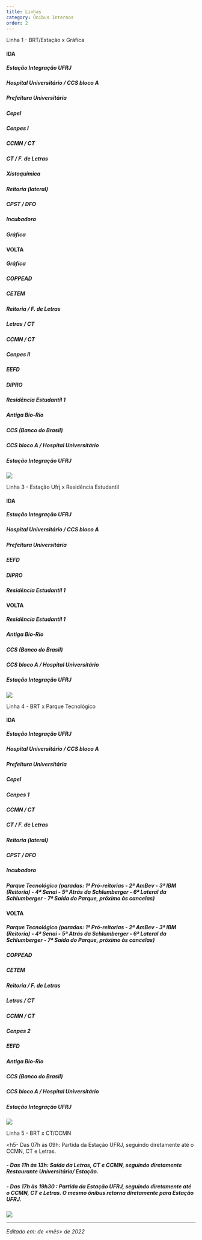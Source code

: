 ```yaml
---
title: Linhas 
category: Ônibus Internos
order: 2
---
```


<body>
 <p>
 Linha 1 - BRT/Estação x Gráfica
  
<h4>IDA</h4>

 
<h5>Estação Integração UFRJ</h5>

<h5>Hospital Universitário / CCS bloco A</h5>

<h5>Prefeitura Universitária</h5>

<h5>Cepel</h5>

<h5>Cenpes I</h5>

<h5>CCMN / CT</h5>

<h5>CT / F. de Letras</h5>

<h5>Xistoquímica</h5>

<h5>Reitoria (lateral)</h5>

<h5>CPST / DFO</h5>

<h5>Incubadora</h5>

<h5>Gráfica</h5>

 
 <h4>VOLTA</h4>

 
<h5>Gráfica</h5>

<h5>COPPEAD</h5>

<h5>CETEM</h5>

<h5>Reitoria / F. de Letras</h5>

<h5>Letras / CT</h5>

<h5>CCMN / CT</h5>

<h5>Cenpes II</h5>

<h5>EEFD</h5>

<h5>DIPRO</h5>

<h5>Residência Estudantil 1</h5>

<h5>Antiga Bio-Rio</h5>

<h5>CCS (Banco do Brasil)</h5>

<h5>CCS bloco A / Hospital Universitário</h5>

<h5>Estação Integração UFRJ</h5>
 </p>
<img src="https://appassets.mvtdev.com/map/131/l/322/67224889/5969918.webp">
  



 <p>
 Linha 3 - Estação Ufrj x Residência Estudantil
 
 <h4>IDA</h4>

<h5>Estação Integração UFRJ</h5>

<h5>Hospital Universitário / CCS bloco A</h5>

<h5>Prefeitura Universitária</h5>

<h5>EEFD</h5>
 
<h5>DIPRO</h5>

<h5>Residência Estudantil 1</h5>


<h4>VOLTA</h4>


<h5>Residência Estudantil 1</h5>

<h5>Antiga Bio-Rio</h5>

<h5>CCS (Banco do Brasil)</h5>

<h5>CCS bloco A / Hospital Universitário</h5>

<h5>Estação Integração UFRJ</h5>


</p>

<img src= "https://appassets.mvtdev.com/map/131/l/322/67224890/5969923.webp">
  



 <p>
 Linha 4 - BRT x Parque Tecnológico
 
 
<h4>IDA</h4>


<h5>Estação Integração UFRJ</h5>

<h5>Hospital Universitário / CCS bloco A</h5>

<h5>Prefeitura Universitária</h5>

<h5>Cepel</h5>

<h5>Cenpes 1</h5>

<h5>CCMN / CT</h5>

<h5>CT / F. de Letras</h5>

<h5>Reitoria (lateral)</h5>

<h5>CPST / DFO</h5>

<h5>Incubadora</h5>

<h5>Parque Tecnológico <i>(paradas: 1ª Pró-reitorias  - 2ª AmBev - 3ª IBM (Reitoria) - 4ª Senai - 5ª Atrás da Schlumberger - 6ª Lateral da Schlumberger - 7ª Saída do Parque, próximo às cancelas)</i></h5>

 
<h4>VOLTA</h4>


<h5>Parque Tecnológico <i>(paradas: 1ª Pró-reitorias  - 2ª AmBev - 3ª IBM (Reitoria) - 4ª Senai - 5ª Atrás da Schlumberger - 6ª Lateral da Schlumberger - 7ª Saída do Parque, próximo às cancelas)</i></h5>

<h5>COPPEAD</h5>

<h5>CETEM</h5>

<h5>Reitoria / F. de Letras</h5>

<h5>Letras / CT</h5>

<h5>CCMN / CT</h5>

<h5>Cenpes 2</h5>

<h5>EEFD</h5>

<h5>Antiga Bio-Rio</h5>

<h5>CCS (Banco do Brasil)</h5>

<h5>CCS bloco A / Hospital Universitário</h5>

<h5>Estação Integração UFRJ</h5>


</p>

<img src= "https://appassets.mvtdev.com/map/131/l/322/67224891/5969926.webp">
  

 <p>
 Linha 5 - BRT x CT/CCMN

<h5- Das 07h às 09h:  Partida da Estação UFRJ, seguindo diretamente até o CCMN, CT e Letras.</h5>

<h5>- Das 11h às 13h:  Saída da Letras, CT e CCMN, seguindo diretamente Restaurante Universitário/ Estação.</h5>

<h5>- Das 17h às 19h30  : Partida da Estação UFRJ, seguindo diretamente até o CCMN, CT e Letras. O mesmo ônibus retorna diretamente para Estação UFRJ.</h5>


</p>

<img src= "https://appassets.mvtdev.com/map/131/l/322/95550830/6449514.webp">
  

</body>

---

*Editado em: <dia> de <mês> de 2022*
